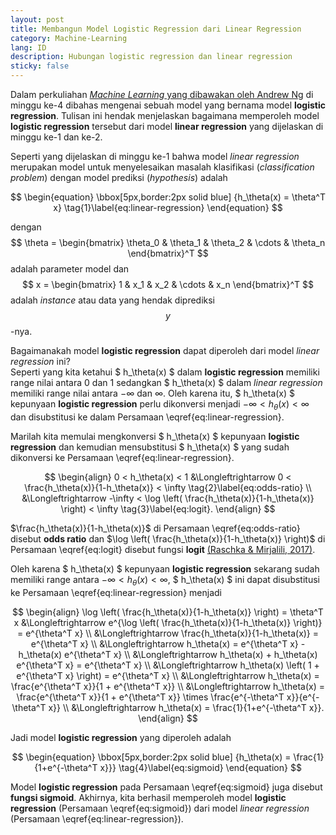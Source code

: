 ```yaml
---
layout: post
title: Membangun Model Logistic Regression dari Linear Regression
category: Machine-Learning
lang: ID
description: Hubungan logistic regression dan linear regression
sticky: false
---
```


Dalam perkuliahan [_Machine Learning_ yang dibawakan oleh Andrew Ng](https://www.coursera.org/learn/machine-learning/home/welcome) di minggu ke-4 dibahas mengenai sebuah model yang bernama model **logistic regression**. Tulisan ini hendak menjelaskan bagaimana memperoleh model **logistic regression** tersebut dari model **linear regression** yang dijelaskan di minggu ke-1 dan ke-2.

Seperti yang dijelaskan di minggu ke-1 bahwa model _linear regression_ merupakan model untuk menyelesaikan masalah klasifikasi (_classification problem_) dengan model prediksi (_hypothesis_) adalah   

$$ \begin{equation} \bbox[5px,border:2px solid blue] {h_\theta(x) = \theta^T x} \tag{1}\label{eq:linear-regression} \end{equation} $$

dengan $$ \theta = \begin{bmatrix} \theta_0 & \theta_1 & \theta_2 & \cdots & \theta_n \end{bmatrix}^T $$ adalah parameter model dan $$ x = \begin{bmatrix} 1 & x_1 & x_2 & \cdots & x_n \end{bmatrix}^T $$ adalah _instance_ atau data yang hendak diprediksi $$y$$-nya.    

Bagaimanakah model **logistic regression** dapat diperoleh dari model _linear regression_ ini?     
Seperti yang kita ketahui $ h_\theta(x) $ dalam **logistic regression** memiliki range nilai antara $0$ dan $1$ sedangkan $ h_\theta(x) $ dalam _linear regression_ memiliki range nilai antara $-\infty$ dan $\infty$. Oleh karena itu, $ h_\theta(x) $ kepunyaan **logistic regression** perlu dikonversi menjadi $-\infty < h_\theta(x) < \infty$ dan disubstitusi ke dalam Persamaan \eqref{eq:linear-regression}.   

Marilah kita memulai mengkonversi $ h_\theta(x) $ kepunyaan **logistic regression** dan kemudian mensubstitusi $ h_\theta(x) $ yang sudah dikonversi ke Persamaan \eqref{eq:linear-regression}.    

$$ \begin{align}  0 < h_\theta(x) < 1 &\Longleftrightarrow  0 < \frac{h_\theta(x)}{1-h_\theta(x)} <  \infty \tag{2}\label{eq:odds-ratio} \\ 
	                    &\Longleftrightarrow  -\infty < \log \left( \frac{h_\theta(x)}{1-h_\theta(x)} \right) < \infty \tag{3}\label{eq:logit}.  \end{align} $$

$\frac{h_\theta(x)}{1-h_\theta(x)}$ di Persamaan \eqref{eq:odds-ratio} disebut **odds ratio** dan $\log \left( \frac{h_\theta(x)}{1-h_\theta(x)} \right)$ di Persamaan \eqref{eq:logit} disebut fungsi **logit** [(Raschka & Mirjalili, 2017)](https://www.packtpub.com/big-data-and-business-intelligence/python-machine-learning-second-edition).    

Oleh karena $ h_\theta(x) $ kepunyaan **logistic regression** sekarang sudah memiliki range antara $-\infty < h_\theta(x) < \infty$, $ h_\theta(x) $ ini dapat disubstitusi ke Persamaan \eqref{eq:linear-regression} menjadi

$$ \begin{align} \log \left( \frac{h_\theta(x)}{1-h_\theta(x)} \right) = \theta^T x &\Longleftrightarrow e^{\log \left( \frac{h_\theta(x)}{1-h_\theta(x)} \right)} = e^{\theta^T x}   \\
	     &\Longleftrightarrow  \frac{h_\theta(x)}{1-h_\theta(x)} = e^{\theta^T x} \\
	     &\Longleftrightarrow  h_\theta(x) = e^{\theta^T x} - h_\theta(x) e^{\theta^T x}  \\
	     &\Longleftrightarrow  h_\theta(x) + h_\theta(x) e^{\theta^T x} = e^{\theta^T x}   \\ 
	     &\Longleftrightarrow  h_\theta(x) \left( 1 + e^{\theta^T x} \right) = e^{\theta^T x} \\
	     &\Longleftrightarrow  h_\theta(x) = \frac{e^{\theta^T x}}{1 + e^{\theta^T x}}  \\
	     &\Longleftrightarrow  h_\theta(x) = \frac{e^{\theta^T x}}{1 + e^{\theta^T x}}  \times \frac{e^{-\theta^T x}}{e^{-\theta^T x}} \\
	     &\Longleftrightarrow h_\theta(x) = \frac{1}{1+e^{-\theta^T x}}.
	\end{align} $$

Jadi model **logistic regression** yang diperoleh adalah   

$$ \begin{equation} \bbox[5px,border:2px solid blue] {h_\theta(x) = \frac{1}{1+e^{-\theta^T x}}} \tag{4}\label{eq:sigmoid} \end{equation} $$

Model **logistic regression** pada Persamaan \eqref{eq:sigmoid} juga disebut **fungsi sigmoid**. Akhirnya, kita berhasil memperoleh model **logistic regression** (Persamaan \eqref{eq:sigmoid}) dari model _linear regression_ (Persamaan \eqref{eq:linear-regression}).

